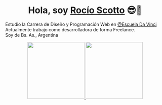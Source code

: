 <div align="center">
 <h1 align="center">Hola, soy <a href="https://www.linkedin.com/in/rocio-scotto-97376a206" target="blank">Rocío Scotto</a> 😎👋</h1>
</div>

Estudio la Carrera de Diseño y Programación Web en [@Escuela Da Vinci](https://davinci.edu.ar) <br>
Actualmente trabajo como desarrolladora de forma Freelance. <br>
Soy de Bs. As., Argentina

<p align="center">
<a href="https://github.com/roscotto">
<img height="180em" src="https://github-readme-stats-eight-theta.vercel.app/api?username=roscotto&show_icons=true&theme=dark&include_all_commits=true&count_private=true"/>
<img height="180em" src="https://github-readme-stats-eight-theta.vercel.app/api/top-langs/?username=roscotto&layout=compact&langs_count=8&theme=dark"/>
</a>
</p>
